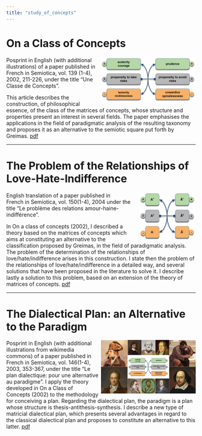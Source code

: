 ```yaml
---
title: "study_of_concepts"
---
```


# On a Class of Concepts

<img align="right" width="50%" src="/content/assets/images/matrix of concepts instance.jpg">

Posprint in English (with additional illustrations) of a paper published in French in Semiotica, vol. 139 (1-4), 2002, 211-226, under the title “Une Classe de Concepts”.

This article describes the construction, of philosophical essence, of the class of the matrices of concepts, whose structure and properties present an interest in several fields. The paper emphasises the applications in the field of paradigmatic analysis of the resulting taxonomy and proposes it as an alternative to the semiotic square put forth by Greimas. [pdf]()
<p></p>
<hr>
<p></p>

# The Problem of the Relationships of Love-Hate-Indifference

<img align="right" width="30%" src="/content/assets/images/matrix of concepts.jpg">

English translation of a paper published in French in Semiotica, vol. 150(1-4), 2004 under the title “Le problème des relations amour-haine-indifférence”.

In On a class of concepts (2002), I described a theory based on the matrices of concepts which aims at constituting an alternative to the classification proposed by Greimas, in the field of paradigmatic analysis. The problem of the determination of the relationships of love/hate/indifference arises in this construction. I state then the problem of the relationships of love/hate/indifference in a detailed way, and several solutions that have been proposed in the literature to solve it. I describe lastly a solution to this problem, based on an extension of the theory of matrices of concepts. [pdf]()
<p></p>
<hr>
<p></p>

# The Dialectical Plan: an Alternative to the Paradigm

<img align="right" width="50%" src="/content/assets/images/presentation-en.jpg">

Posprint in English (with additional illustrations from wikimedia commons) of a paper published in French in Semiotica, vol. 146(1-4), 2003, 353-367, under the title “Le plan dialectique: pour une alternative au paradigme”. I apply the theory developed in On a Class of Concepts (2002) to the methodology for conceiving a plan. Regarding the dialectical plan, the paradigm is a plan whose structure is thesis-antithesis-synthesis. I describe a new  type of matricial dialectical plan, which presents several advantages in regard to the classical dialectical plan and proposes to constitute an alternative to this latter.  [pdf]()

